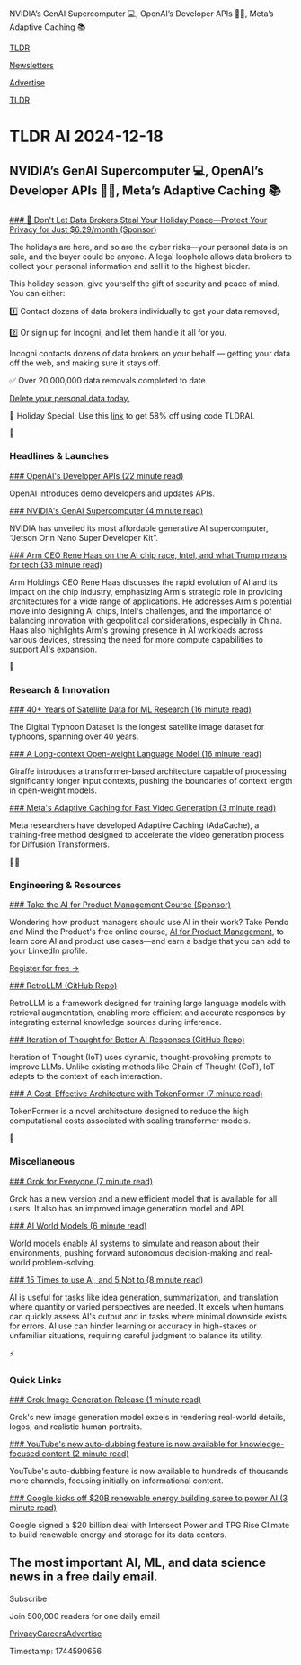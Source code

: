 NVIDIA’s GenAI Supercomputer 💻, OpenAI’s Developer APIs 🧑‍💻, Meta’s Adaptive Caching 📚

[TLDR](/)

[Newsletters](/newsletters)

[Advertise](https://advertise.tldr.tech/)

[TLDR](/)

# TLDR AI 2024-12-18

## NVIDIA’s GenAI Supercomputer 💻, OpenAI’s Developer APIs 🧑‍💻, Meta’s Adaptive Caching 📚

### 

[### 🎄 Don't Let Data Brokers Steal Your Holiday Peace—Protect Your Privacy for Just $6.29/month (Sponsor)](https://get.incogni.io/aff_c?offer_id=1151&amp;aff_id=16286&amp;url_id=1880)

The holidays are here, and so are the cyber risks—your personal data is on sale, and the buyer could be anyone. A legal loophole allows data brokers to collect your personal information and sell it to the highest bidder.

This holiday season, give yourself the gift of security and peace of mind. You can either:

1️⃣ Contact dozens of data brokers individually to get your data removed;

2️⃣ Or sign up for Incogni, and let them handle it all for you.

Incogni contacts dozens of data brokers on your behalf — getting your data off the web, and making sure it stays off.

✅ Over 20,000,000 data removals completed to date

[Delete your personal data today.](https://get.incogni.io/aff_c?offer_id=1151&aff_id=16286&url_id=1880)

🎁 Holiday Special: Use this [link](https://get.incogni.io/aff_c?offer_id=1151&aff_id=16286&url_id=1880) to get 58% off using code TLDRAI.

🚀

### Headlines & Launches

[### OpenAI's Developer APIs (22 minute read)](https://www.youtube.com/watch?v=14leJ1fg4Pw&amp;utm_source=tldrai)

OpenAI introduces demo developers and updates APIs.

[### NVIDIA's GenAI Supercomputer (4 minute read)](https://www.nvidia.com/en-us/autonomous-machines/embedded-systems/jetson-orin/nano-super-developer-kit/?utm_source=tldrai)

NVIDIA has unveiled its most affordable generative AI supercomputer, “Jetson Orin Nano Super Developer Kit”.

[### Arm CEO Rene Haas on the AI chip race, Intel, and what Trump means for tech (33 minute read)](https://www.theverge.com/24320687/arm-ceo-rene-haas-on-the-ai-chip-race-intel-and-what-trump-means-for-tech?utm_source=tldrai)

Arm Holdings CEO Rene Haas discusses the rapid evolution of AI and its impact on the chip industry, emphasizing Arm's strategic role in providing architectures for a wide range of applications. He addresses Arm's potential move into designing AI chips, Intel's challenges, and the importance of balancing innovation with geopolitical considerations, especially in China. Haas also highlights Arm's growing presence in AI workloads across various devices, stressing the need for more compute capabilities to support AI's expansion.

🧠

### Research & Innovation

[### 40+ Years of Satellite Data for ML Research (16 minute read)](https://arxiv.org/abs/2411.16421v1?utm_source=tldrai)

The Digital Typhoon Dataset is the longest satellite image dataset for typhoons, spanning over 40 years.

[### A Long-context Open-weight Language Model (16 minute read)](https://arxiv.org/abs/2412.11576v1?utm_source=tldrai)

Giraffe introduces a transformer-based architecture capable of processing significantly longer input contexts, pushing the boundaries of context length in open-weight models.

[### Meta's Adaptive Caching for Fast Video Generation (3 minute read)](https://adacache-dit.github.io/?utm_source=tldrai)

Meta researchers have developed Adaptive Caching (AdaCache), a training-free method designed to accelerate the video generation process for Diffusion Transformers.

👨‍💻

### Engineering & Resources

[### Take the AI for Product Management Course (Sponsor)](https://www.productledcertified.com/ai-for-product-management?pc=tldr-ai)

Wondering how product managers should use AI in their work? Take Pendo and Mind the Product's free online course, [AI for Product Management](https://www.productledcertified.com/ai-for-product-management?pc=tldr-ai), to learn core AI and product use cases—and earn a badge that you can add to your LinkedIn profile.

[Register for free ->](https://www.productledcertified.com/ai-for-product-management?pc=tldr-ai)

[### RetroLLM (GitHub Repo)](https://github.com/sunnynexus/retrollm?utm_source=tldrai)

RetroLLM is a framework designed for training large language models with retrieval augmentation, enabling more efficient and accurate responses by integrating external knowledge sources during inference.

[### Iteration of Thought for Better AI Responses (GitHub Repo)](https://github.com/AgnostiqHQ/multi-agent-llm?utm_source=tldrai)

Iteration of Thought (IoT) uses dynamic, thought-provoking prompts to improve LLMs. Unlike existing methods like Chain of Thought (CoT), IoT adapts to the context of each interaction.

[### A Cost-Effective Architecture with TokenFormer (7 minute read)](https://haiyang-w.github.io/tokenformer.github.io/?utm_source=tldrai)

TokenFormer is a novel architecture designed to reduce the high computational costs associated with scaling transformer models.

🎁

### Miscellaneous

[### Grok for Everyone (7 minute read)](https://x.ai/blog/grok-1212?utm_source=tldrai)

Grok has a new version and a new efficient model that is available for all users. It also has an improved image generation model and API.

[### AI World Models (6 minute read)](https://techcrunch.com/2024/12/14/what-are-ai-world-models-and-why-do-they-matter/?utm_source=tldrai)

World models enable AI systems to simulate and reason about their environments, pushing forward autonomous decision-making and real-world problem-solving.

[### 15 Times to use AI, and 5 Not to (8 minute read)](https://www.oneusefulthing.org/p/15-times-to-use-ai-and-5-not-to?utm_source=tldrai)

AI is useful for tasks like idea generation, summarization, and translation where quantity or varied perspectives are needed. It excels when humans can quickly assess AI's output and in tasks where minimal downside exists for errors. AI use can hinder learning or accuracy in high-stakes or unfamiliar situations, requiring careful judgment to balance its utility.

⚡️

### Quick Links

[### Grok Image Generation Release (1 minute read)](https://x.ai/blog/grok-image-generation-release?utm_source=tldrai)

Grok's new image generation model excels in rendering real-world details, logos, and realistic human portraits.

[### YouTube's new auto-dubbing feature is now available for knowledge-focused content (2 minute read)](https://techcrunch.com/2024/12/10/youtubes-new-auto-dubbing-feature-is-now-available-for-knowledge-focused-content/?utm_source=tldrai)

YouTube's auto-dubbing feature is now available to hundreds of thousands more channels, focusing initially on informational content.

[### Google kicks off $20B renewable energy building spree to power AI (3 minute read)](https://techcrunch.com/2024/12/10/google-kicks-off-20b-renewable-energy-building-spree-to-power-ai/?utm_source=tldrai)

Google signed a $20 billion deal with Intersect Power and TPG Rise Climate to build renewable energy and storage for its data centers.

## The most important AI, ML, and data science news in a free daily email.

Subscribe

Join 500,000 readers for one daily email

[Privacy](/privacy)[Careers](https://jobs.ashbyhq.com/tldr.tech)[Advertise](/ai/advertise)

Timestamp: 1744590656